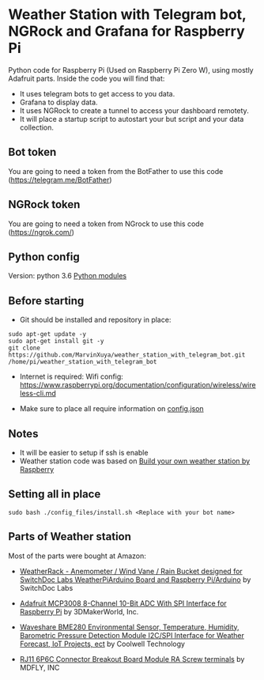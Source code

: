 # Weather Station with Telegram bot, NGRock and Grafana for Raspberry Pi

Python code for Raspberry Pi (Used on Raspberry Pi Zero W), using mostly Adafruit parts.
Inside the code you will find that:
- It uses telegram bots to get access to you data.
- Grafana to display data.
- It uses NGRock to create a tunnel to access your dashboard remotety.
- It will place a startup script to autostart your but script and your data collection.

## Bot token
You are going to need a token from the BotFather to use this code (https://telegram.me/BotFather)

## NGRock token
You are going to need a token from NGrock to use this code (https://ngrok.com/)

## Python config

Version: python 3.6
[Python modules](config_files/requirements.txt)

## Before starting
- Git should be installed and repository in place:
```
sudo apt-get update -y
sudo apt-get install git -y
git clone https://github.com/MarvinXuya/weather_station_with_telegram_bot.git /home/pi/weather_station_with_telegram_bot
```

- Internet is required:
Wifi config: https://www.raspberrypi.org/documentation/configuration/wireless/wireless-cli.md

- Make sure to place all require information on [config.json](config_files/config.json)

## Notes
- It will be easier to setup if ssh is enable
- Weather station code was based on [Build your own weather station by Raspberry](https://projects.raspberrypi.org/en/projects/build-your-own-weather-station)

## Setting all in place
```
sudo bash ./config_files/install.sh <Replace with your bot name>
```

## Parts of Weather station

Most of the parts were bought at Amazon:
- [WeatherRack - Anemometer / Wind Vane / Rain Bucket designed for SwitchDoc Labs WeatherPiArduino Board and Raspberry Pi/Arduino](https://www.amazon.com/dp/B00QURVHN6/ref=cm_sw_em_r_mt_dp_U_WzojEbJCR405C)
by SwitchDoc Labs

- [Adafruit MCP3008 8-Channel 10-Bit ADC With SPI Interface for Raspberry Pi](https://www.amazon.com/dp/B00NAY3RB2/ref=cm_sw_em_r_mt_dp_U_.AojEb42GG8CE)
by 3DMakerWorld, Inc.

- [Waveshare BME280 Environmental Sensor, Temperature, Humidity, Barometric Pressure Detection Module I2C/SPI Interface for Weather Forecast, IoT Projects, ect](https://www.amazon.com/dp/B07P4CWGGK/ref=cm_sw_em_r_mt_dp_U_2BojEb9E1VDMY)
by Coolwell Technology

- [RJ11 6P6C Connector Breakout Board Module RA Screw terminals](https://www.amazon.com/dp/B077YCJDPP/ref=cm_sw_em_r_mt_dp_U_5DojEbQFEMPXZ)
by MDFLY, INC
